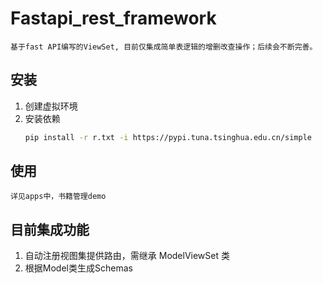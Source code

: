 # Fastapi_rest_framework
    基于fast API编写的ViewSet, 目前仅集成简单表逻辑的增删改查操作；后续会不断完善。

## 安装
1. 创建虚拟环境
2. 安装依赖
    ```bash
    pip install -r r.txt -i https://pypi.tuna.tsinghua.edu.cn/simple
    ```

## 使用
    详见apps中，书籍管理demo

## 目前集成功能
1. 自动注册视图集提供路由，需继承 ModelViewSet 类
2. 根据Model类生成Schemas

